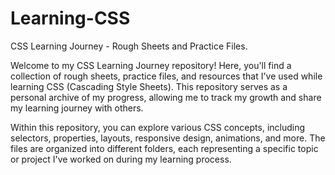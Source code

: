 # Learning-CSS
CSS Learning Journey - Rough Sheets and Practice Files.



Welcome to my CSS Learning Journey repository! Here, you'll find a collection of rough sheets, practice files, and resources that I've used while learning CSS (Cascading Style Sheets). This repository serves as a personal archive of my progress, allowing me to track my growth and share my learning journey with others.

Within this repository, you can explore various CSS concepts, including selectors, properties, layouts, responsive design, animations, and more. The files are organized into different folders, each representing a specific topic or project I've worked on during my learning process.
